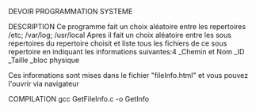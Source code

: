DEVOIR PROGRAMMATION SYSTEME 

DESCRIPTION 
Ce programme fait un choix aléatoire entre les repertoires /etc; /var/log; /usr/local
Apres il fait un choix aléatoire entre les sous repertoires du repertoire choisit et liste tous les fichiers de ce sous repertoire en indiquant les informations suivantes:4
_Chemin et Nom
_ID
_Taille
_bloc physique

Ces informations sont mises dans le fichier "fileInfo.html" et vous pouvez l'ouvrir via navigateur

COMPILATION
gcc GetFileInfo.c -o GetInfo
